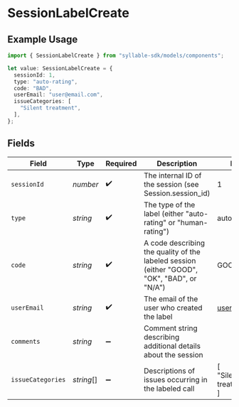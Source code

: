 # SessionLabelCreate

## Example Usage

```typescript
import { SessionLabelCreate } from "syllable-sdk/models/components";

let value: SessionLabelCreate = {
  sessionId: 1,
  type: "auto-rating",
  code: "BAD",
  userEmail: "user@email.com",
  issueCategories: [
    "Silent treatment",
  ],
};
```

## Fields

| Field                                                                                       | Type                                                                                        | Required                                                                                    | Description                                                                                 | Example                                                                                     |
| ------------------------------------------------------------------------------------------- | ------------------------------------------------------------------------------------------- | ------------------------------------------------------------------------------------------- | ------------------------------------------------------------------------------------------- | ------------------------------------------------------------------------------------------- |
| `sessionId`                                                                                 | *number*                                                                                    | :heavy_check_mark:                                                                          | The internal ID of the session (see Session.session_id)                                     | 1                                                                                           |
| `type`                                                                                      | *string*                                                                                    | :heavy_check_mark:                                                                          | The type of the label (either "auto-rating" or "human-rating")                              | auto-rating                                                                                 |
| `code`                                                                                      | *string*                                                                                    | :heavy_check_mark:                                                                          | A code describing the quality of the labeled session (either "GOOD", "OK", "BAD", or "N/A") | GOOD                                                                                        |
| `userEmail`                                                                                 | *string*                                                                                    | :heavy_check_mark:                                                                          | The email of the user who created the label                                                 | user@email.com                                                                              |
| `comments`                                                                                  | *string*                                                                                    | :heavy_minus_sign:                                                                          | Comment string describing additional details about the session                              |                                                                                             |
| `issueCategories`                                                                           | *string*[]                                                                                  | :heavy_minus_sign:                                                                          | Descriptions of issues occurring in the labeled call                                        | [<br/>"Silent treatment"<br/>]                                                              |